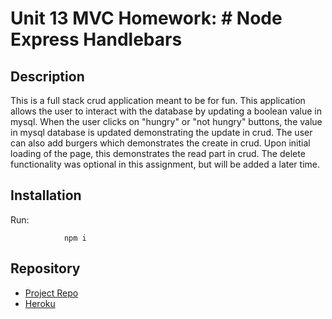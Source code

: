 # Unit 13 MVC Homework: # Node Express Handlebars

## Description

This is a full stack crud application meant to be for fun. This application allows the user to interact with the database by updating a boolean value in mysql. When the user clicks on "hungry" or "not hungry" buttons, the value in mysql database is updated demonstrating the update in crud. The user can also add burgers which demonstrates the create in crud. Upon initial loading of the page, this demonstrates the read part in crud. The delete functionality was optional in this assignment, but will be added a later time. 



## Installation
Run:

                npm i


## Repository

- [Project Repo](https://github.com/alixwawa/burger)
- [Heroku](https://lit-everglades-96825.herokuapp.com/?name=sdffadsfdsfas&devoured=1)
